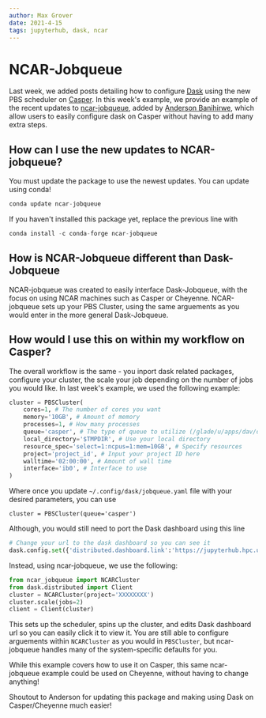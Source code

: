 ```yaml
---
author: Max Grover
date: 2021-4-15
tags: jupyterhub, dask, ncar
---
```


# NCAR-Jobqueue

Last week, we added posts detailing how to configure [Dask](https://docs.dask.org/en/latest/) using the new PBS scheduler on [Casper](https://www2.cisl.ucar.edu/resources/computational-systems/casper). In this week's example, we provide an example of the recent updates to [ncar-jobqueue](https://github.com/NCAR/ncar-jobqueue), added by [Anderson Banihirwe](https://github.com/andersy005), which allow users to easily configure dask on Casper without having to add many extra steps.

## How can I use the new updates to NCAR-jobqueue?

You must update the package to use the newest updates. You can update using conda!

```python
conda update ncar-jobqueue
```

If you haven't installed this package yet, replace the previous line with

```python
conda install -c conda-forge ncar-jobqueue
```

## How is NCAR-Jobqueue different than Dask-Jobqueue

NCAR-jobqueue was created to easily interface Dask-Jobqueue, with the focus on using NCAR machines such as Casper or Cheyenne. NCAR-jobqueue sets up your PBS Cluster, using the same arguements as you would enter in the more general Dask-Jobqueue.

## How would I use this on within my workflow on Casper?

The overall workflow is the same - you inport dask related packages, configure your cluster, the scale your job depending on the number of jobs you would like. In last week's example, we used the following example:

```python
cluster = PBSCluster(
    cores=1, # The number of cores you want
    memory='10GB', # Amount of memory
    processes=1, # How many processes
    queue='casper', # The type of queue to utilize (/glade/u/apps/dav/opt/usr/bin/execcasper)
    local_directory='$TMPDIR', # Use your local directory
    resource_spec='select=1:ncpus=1:mem=10GB', # Specify resources
    project='project_id', # Input your project ID here
    walltime='02:00:00', # Amount of wall time
    interface='ib0', # Interface to use
)
```

Where once you update `~/.config/dask/jobqueue.yaml` file with your desired parameters, you can use

`cluster = PBSCluster(queue='casper')`

Although, you would still need to port the Dask dashboard using this line

```python
# Change your url to the dask dashboard so you can see it
dask.config.set({'distributed.dashboard.link':'https://jupyterhub.hpc.ucar.edu/stable/user/{USER}/proxy/{port}/status'})
```

Instead, using ncar-jobqueue, we use the following:

```python
from ncar_jobqueue import NCARCluster
from dask.distributed import Client
cluster = NCARCluster(project='XXXXXXXX')
cluster.scale(jobs=2)
client = Client(cluster)
```

This sets up the scheduler, spins up the cluster, and edits Dask dashboard url so you can easily click it to view it. You are still able to configure arguements within `NCARCluster` as you would in `PBSCluster`, but ncar-jobqueue handles many of the system-specific defaults for you.

While this example covers how to use it on Casper, this same ncar-jobqueue example could be used on Cheyenne, without having to change anything!

Shoutout to Anderson for updating this package and making using Dask on Casper/Cheyenne much easier!
